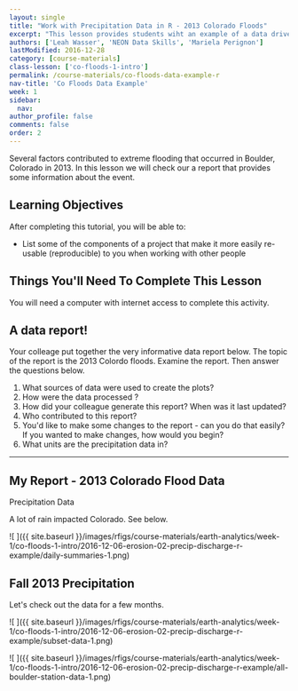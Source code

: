 ```yaml
---
layout: single
title: "Work with Precipitation Data in R - 2013 Colorado Floods"
excerpt: "This lesson provides students wiht an example of a data driven report to emphsize the importance of connecting data, documentation and results."
authors: ['Leah Wasser', 'NEON Data Skills', 'Mariela Perignon']
lastModified: 2016-12-28
category: [course-materials]
class-lesson: ['co-floods-1-intro']
permalink: /course-materials/co-floods-data-example-r
nav-title: 'Co Floods Data Example'
week: 1
sidebar:
  nav:
author_profile: false
comments: false
order: 2
---
```


Several factors contributed to extreme flooding that occurred in Boulder,
Colorado in 2013. In this lesson we will check our a report that provides some
information about the event.

<div class='notice--success' markdown='1'>

## Learning Objectives

After completing this tutorial, you will be able to:

* List some of the components of a project that make it more easily re-usable (reproducible) to you when working with other people


## Things You'll Need To Complete This Lesson

You will need a computer with internet access to complete this activity.

</div>

## A data report!

Your colleage put together the very informative data report below. The topic of
the report is the 2013 Colordo floods. Examine the report. Then answer the questions
below.


1. What sources of data were used to create the plots?
2. How were the data processed ?
3. How did your colleague generate this report? When was it last updated?
4. Who contributed to this report?
5. You'd like to make some changes to the report - can you do that easily? If you
wanted to make changes, how would you begin?
6. What units are the precipitation data in?


***

## My Report - 2013 Colorado Flood Data

Precipitation Data

A lot of rain impacted Colorado. See below.



![ ]({{ site.baseurl }}/images/rfigs/course-materials/earth-analytics/week-1/co-floods-1-intro/2016-12-06-erosion-02-precip-discharge-r-example/daily-summaries-1.png)

## Fall 2013 Precipitation

Let's check out the data for a few months.


![ ]({{ site.baseurl }}/images/rfigs/course-materials/earth-analytics/week-1/co-floods-1-intro/2016-12-06-erosion-02-precip-discharge-r-example/subset-data-1.png)


![ ]({{ site.baseurl }}/images/rfigs/course-materials/earth-analytics/week-1/co-floods-1-intro/2016-12-06-erosion-02-precip-discharge-r-example/all-boulder-station-data-1.png)
